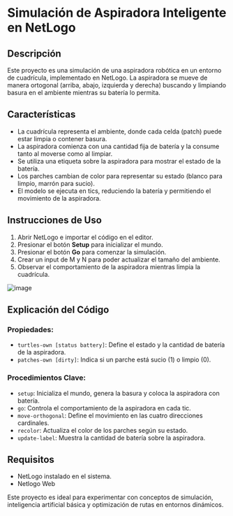 # Simulación de Aspiradora Inteligente en NetLogo

## Descripción

Este proyecto es una simulación de una aspiradora robótica en un entorno de cuadrícula, implementado en NetLogo. La aspiradora se mueve de manera ortogonal (arriba, abajo, izquierda y derecha) buscando y limpiando basura en el ambiente mientras su batería lo permita.

## Características

- La cuadrícula representa el ambiente, donde cada celda (patch) puede estar limpia o contener basura.
- La aspiradora comienza con una cantidad fija de batería y la consume tanto al moverse como al limpiar.
- Se utiliza una etiqueta sobre la aspiradora para mostrar el estado de la batería.
- Los parches cambian de color para representar su estado (blanco para limpio, marrón para sucio).
- El modelo se ejecuta en tics, reduciendo la batería y permitiendo el movimiento de la aspiradora.

## Instrucciones de Uso

1. Abrir NetLogo e importar el código en el editor.
2. Presionar el botón **Setup** para inicializar el mundo.
3. Presionar el botón **Go** para comenzar la simulación.
4. Crear un input de M y N para poder actualizar el tamaño del ambiente.
5. Observar el comportamiento de la aspiradora mientras limpia la cuadrícula.

![image](https://github.com/user-attachments/assets/42db1d1d-f1b5-40f6-b458-cd689331d7b0)


## Explicación del Código

### Propiedades:

- `turtles-own [status battery]`: Define el estado y la cantidad de batería de la aspiradora.
- `patches-own [dirty]`: Indica si un parche está sucio (1) o limpio (0).

### Procedimientos Clave:

- `setup`: Inicializa el mundo, genera la basura y coloca la aspiradora con batería.
- `go`: Controla el comportamiento de la aspiradora en cada tic.
- `move-orthogonal`: Define el movimiento en las cuatro direcciones cardinales.
- `recolor`: Actualiza el color de los parches según su estado.
- `update-label`: Muestra la cantidad de batería sobre la aspiradora.



## Requisitos

- NetLogo instalado en el sistema.
- Netlogo Web

Este proyecto es ideal para experimentar con conceptos de simulación, inteligencia artificial básica y optimización de rutas en entornos dinámicos.

